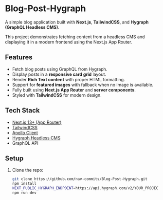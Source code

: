 # Blog-Post-Hygraph

A simple blog application built with **Next.js**, **TailwindCSS**, and **Hygraph (GraphQL Headless CMS)**.  

This project demonstrates fetching content from a headless CMS and displaying it in a modern frontend using the Next.js App Router.

## Features

- Fetch blog posts using GraphQL from Hygraph.
- Display posts in a **responsive card grid** layout.
- Render **Rich Text content** with proper HTML formatting.
- Support for **featured images** with fallback when no image is available.
- Fully built using **Next.js App Router** and **server components**.
- Styled with **TailwindCSS** for modern design.

## Tech Stack

- [Next.js 13+ (App Router)](https://nextjs.org/docs/app)
- [TailwindCSS](https://tailwindcss.com/)
- [Apollo Client](https://www.apollographql.com/docs/react/)
- [Hygraph Headless CMS](https://hygraph.com/)
- GraphQL API

## Setup

1. Clone the repo:
   ```bash
   git clone https://github.com/nav-commits/Blog-Post-Hygraph.git
   npm install
   NEXT_PUBLIC_HYGRAPH_ENDPOINT=https://api.hygraph.com/v2/YOUR_PROJECT_ID/master
   npm run dev



